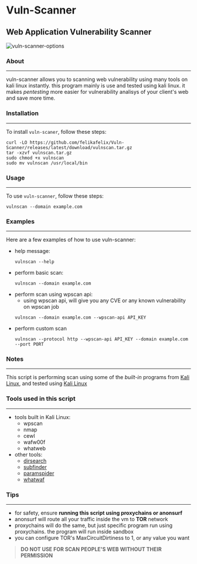 # Vuln-Scanner
## Web Application Vulnerability Scanner

![vuln-scanner-options](https://github.com/user-attachments/assets/af6763ca-fbb0-43f9-a01c-e78eb3dfa0f8)



### About
---

vuln-scanner allows you to scanning web vulnerability using many tools on kali linux instantly. this program mainly is use and tested using kali linux. it makes _pentesting_ more easier for vulnerability analisys of your client's web and save more time.

### Installation
---
To install `vuln-scaner`, follow these steps:

```
curl -LO https://github.com/felikafelix/Vuln-Scanner/releases/latest/download/vulnscan.tar.gz
tar -xzvf vulnscan.tar.gz
sudo chmod +x vulnscan
sudo mv vulnscan /usr/local/bin
```
### Usage
---
To use `vuln-scanner`, follow these steps:
```
vulnscan --domain example.com
```
### Examples
---
Here are a few examples of how to use vuln-scanner:
- help message:
  ```
  vulnscan --help
  ```
- perform basic scan:
  ```
  vulnscan --domain example.com
  ```
- perform scan using wpscan api:
  - using wpscan api, will give you any CVE or any known vulnerability on wpscan job
  ```
  vulnscan --domain example.com --wpscan-api API_KEY
  ```
- perform custom scan
  ```
  vulnscan --protocol http --wpscan-api API_KEY --domain example.com --port PORT
  ```
  
### Notes
---
This script is performing scan using some of the *built-in* programs from [Kali Linux](https://www.kali.org), and tested using [Kali Linux](https://www.kali.org)

### Tools used in this script
---
- tools built in Kali Linux:
  - wpscan
  - nmap
  - cewl
  - wafw00f
  - whatweb
- other tools:
  - [dirsearch](https://github.com/maurosoria/dirsearch.git)
  - [subfinder](https://github.com/projectdiscovery/subfinder)
  - [paramspider](https://github.com/devanshbatham/ParamSpider.git)
  - [whatwaf](https://github.com/Ekultek/WhatWaf.git)
 
### Tips
---
- for safety, ensure **running this script using proxychains or anonsurf**
- anonsurf will route all your traffic inside the vm to __TOR__ network
- proxychains will do the same, but just specific program run using proxychains. the program will run inside sandbox
- you can configure TOR's MaxCircuitDirtiness to 1, or any value you want


> **DO NOT USE FOR SCAN PEOPLE'S WEB WITHOUT THEIR PERMISSION**
